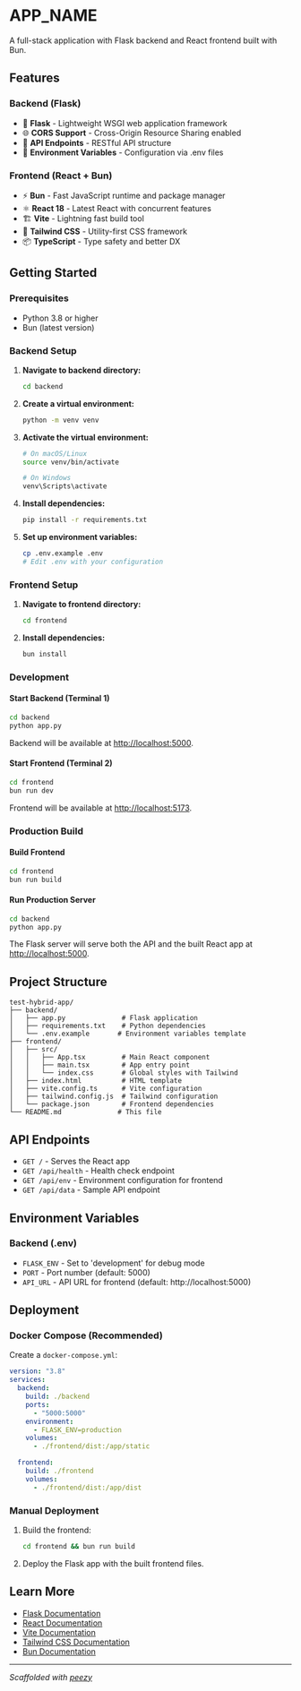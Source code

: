 # **APP_NAME**

A full-stack application with Flask backend and React frontend built with Bun.

## Features

### Backend (Flask)

- 🐍 **Flask** - Lightweight WSGI web application framework
- 🌐 **CORS Support** - Cross-Origin Resource Sharing enabled
- 📡 **API Endpoints** - RESTful API structure
- 🔧 **Environment Variables** - Configuration via .env files

### Frontend (React + Bun)

- ⚡ **Bun** - Fast JavaScript runtime and package manager
- ⚛️ **React 18** - Latest React with concurrent features
- 🏗️ **Vite** - Lightning fast build tool
- 🎨 **Tailwind CSS** - Utility-first CSS framework
- 📦 **TypeScript** - Type safety and better DX

## Getting Started

### Prerequisites

- Python 3.8 or higher
- Bun (latest version)

### Backend Setup

1. **Navigate to backend directory:**

   ```bash
   cd backend
   ```

2. **Create a virtual environment:**

   ```bash
   python -m venv venv
   ```

3. **Activate the virtual environment:**

   ```bash
   # On macOS/Linux
   source venv/bin/activate

   # On Windows
   venv\Scripts\activate
   ```

4. **Install dependencies:**

   ```bash
   pip install -r requirements.txt
   ```

5. **Set up environment variables:**
   ```bash
   cp .env.example .env
   # Edit .env with your configuration
   ```

### Frontend Setup

1. **Navigate to frontend directory:**

   ```bash
   cd frontend
   ```

2. **Install dependencies:**
   ```bash
   bun install
   ```

### Development

#### Start Backend (Terminal 1)

```bash
cd backend
python app.py
```

Backend will be available at [http://localhost:5000](http://localhost:5000).

#### Start Frontend (Terminal 2)

```bash
cd frontend
bun run dev
```

Frontend will be available at [http://localhost:5173](http://localhost:5173).

### Production Build

#### Build Frontend

```bash
cd frontend
bun run build
```

#### Run Production Server

```bash
cd backend
python app.py
```

The Flask server will serve both the API and the built React app at [http://localhost:5000](http://localhost:5000).

## Project Structure

```
test-hybrid-app/
├── backend/
│   ├── app.py              # Flask application
│   ├── requirements.txt    # Python dependencies
│   └── .env.example       # Environment variables template
├── frontend/
│   ├── src/
│   │   ├── App.tsx         # Main React component
│   │   ├── main.tsx        # App entry point
│   │   └── index.css       # Global styles with Tailwind
│   ├── index.html          # HTML template
│   ├── vite.config.ts      # Vite configuration
│   ├── tailwind.config.js  # Tailwind configuration
│   └── package.json        # Frontend dependencies
└── README.md              # This file
```

## API Endpoints

- `GET /` - Serves the React app
- `GET /api/health` - Health check endpoint
- `GET /api/env` - Environment configuration for frontend
- `GET /api/data` - Sample API endpoint

## Environment Variables

### Backend (.env)

- `FLASK_ENV` - Set to 'development' for debug mode
- `PORT` - Port number (default: 5000)
- `API_URL` - API URL for frontend (default: http://localhost:5000)

## Deployment

### Docker Compose (Recommended)

Create a `docker-compose.yml`:

```yaml
version: "3.8"
services:
  backend:
    build: ./backend
    ports:
      - "5000:5000"
    environment:
      - FLASK_ENV=production
    volumes:
      - ./frontend/dist:/app/static

  frontend:
    build: ./frontend
    volumes:
      - ./frontend/dist:/app/dist
```

### Manual Deployment

1. Build the frontend:

   ```bash
   cd frontend && bun run build
   ```

2. Deploy the Flask app with the built frontend files.

## Learn More

- [Flask Documentation](https://flask.palletsprojects.com/)
- [React Documentation](https://react.dev)
- [Vite Documentation](https://vitejs.dev)
- [Tailwind CSS Documentation](https://tailwindcss.com)
- [Bun Documentation](https://bun.sh)

---

_Scaffolded with [peezy](https://github.com/Sehnya/peezy-cli)_
